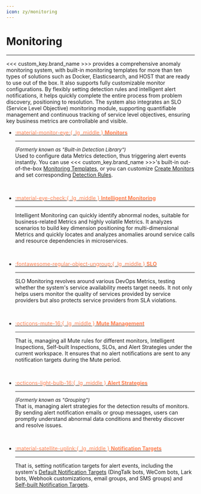 ```yaml
---
icon: zy/monitoring
---
```

# Monitoring
---


<<< custom_key.brand_name >>> provides a comprehensive anomaly monitoring system, with built-in monitoring templates for more than ten types of solutions such as Docker, Elasticsearch, and HOST that are ready to use out of the box. It also supports fully customizable monitor configurations. By flexibly setting detection rules and intelligent alert notifications, it helps quickly complete the entire process from problem discovery, positioning to resolution. The system also integrates an SLO (Service Level Objective) monitoring module, supporting quantifiable management and continuous tracking of service level objectives, ensuring key business metrics are controllable and visible.


<div class="grid cards" markdown>

-   [<font color=coral> :material-monitor-eye:{ .lg .middle } __Monitors__</font>](./monitor/index.md)

    ---

    *<font size=2>(Formerly known as "Built-in Detection Library")</font>*    
    Used to configure data Metrics detection, thus triggering alert events instantly. You can use <<< custom_key.brand_name >>>'s built-in out-of-the-box [Monitoring Templates](./monitor/template.md), or you can customize [Create Monitors](./monitor/index.md#rules) and set corresponding [Detection Rules](./monitor/index.md#detect).

    <br/>

-   [<font color=coral> :material-eye-check:{ .lg .middle } __Intelligent Monitoring__</font>](./intelligent-monitoring/index.md)

    ---

    Intelligent Monitoring can quickly identify abnormal nodes, suitable for business-related Metrics and highly volatile Metrics. It analyzes scenarios to build key dimension positioning for multi-dimensional Metrics and quickly locates and analyzes anomalies around service calls and resource dependencies in microservices.

    <br/>


-   [<font color=coral> :fontawesome-regular-object-ungroup:{ .lg .middle } __SLO__</font>](./slo.md)

    ---

    SLO Monitoring revolves around various DevOps Metrics, testing whether the system's service availability meets target needs. It not only helps users monitor the quality of services provided by service providers but also protects service providers from SLA violations.

    <br/>

-   [<font color=coral> :octicons-mute-16:{ .lg .middle } __Mute Management__</font>](./mute-management.md)

    ---

    That is, managing all Mute rules for different monitors, Intelligent Inspections, Self-built Inspections, SLOs, and Alert Strategies under the current workspace. It ensures that no alert notifications are sent to any notification targets during the Mute period.

    <br/>

-   [<font color=coral> :octicons-light-bulb-16:{ .lg .middle } __Alert Strategies__</font>](./alert-setting.md)

    ---

    *<font size=2>(Formerly known as "Grouping")</font>*    
    That is, managing alert strategies for the detection results of monitors. By sending alert notification emails or group messages, users can promptly understand abnormal data conditions and thereby discover and resolve issues.

    <br/>

-   [<font color=coral> :material-satellite-uplink:{ .lg .middle } __Notification Targets__</font>](./notify-target.md)

    ---

    That is, setting notification targets for alert events, including the system's [Default Notification Targets](./notify-target.md#default) (DingTalk bots, WeCom bots, Lark bots, Webhook customizations, email groups, and SMS groups) and [Self-built Notification Targets](./notify-target.md#custom).

    </div>
